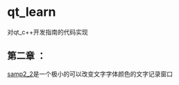 # qt_learn
对qt_c++开发指南的代码实现
## 第二章 ：
[samp2_2](https://github.com/nothingas/qt_learn/tree/main/samp2_2)是一个极小的可以改变文字字体颜色的文字记录窗口
